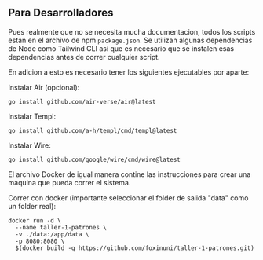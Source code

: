 ## Para Desarrolladores
Pues realmente que no se necesita mucha documentacion, todos los scripts estan en el archivo de npm `package.json`. Se utilizan algunas dependencias de Node como Tailwind CLI asi que es necesario que se instalen esas dependencias antes de correr cualquier script.

En adicion a esto es necesario tener los siguientes ejecutables por aparte:

Instalar Air (opcional):
```
go install github.com/air-verse/air@latest
```

Instalar Templ:
```
go install github.com/a-h/templ/cmd/templ@latest
```

Instalar Wire:
```
go install github.com/google/wire/cmd/wire@latest
```

El archivo Docker de igual manera contine las instrucciones para crear una maquina que pueda correr el sistema.


Correr con docker (importante seleccionar el folder de salida "data" como un folder real):
```
docker run -d \
  --name taller-1-patrones \
  -v ./data:/app/data \
  -p 8080:8080 \
  $(docker build -q https://github.com/foxinuni/taller-1-patrones.git)
```